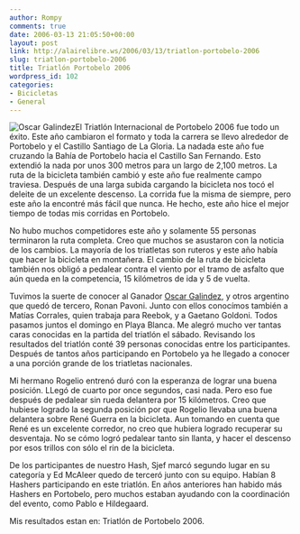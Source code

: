 ```yaml
---
author: Rompy
comments: true
date: 2006-03-13 21:05:50+00:00
layout: post
link: http://alairelibre.ws/2006/03/13/triatlon-portobelo-2006
slug: triatlon-portobelo-2006
title: Triatlón Portobelo 2006
wordpress_id: 102
categories:
- Bicicletas
- General
---
```


![Oscar Galindez](http://alairelibre.ws/wp-content/uploads/2006/03/oscargalindez.miniatura.jpg)El Triatlón Internacional de Portobelo 2006 fue todo un éxito. Este año cambiaron el formato y toda la carrera se llevo alrededor de Portobelo y el Castillo Santiago de La Gloria. La nadada este año fue cruzando la Bahía de Portobelo hacia el Castillo San Fernando. Esto extendió la nada por unos 300 metros para un largo de 2,100 metros. La ruta de la bicicleta también cambió y este año fue realmente campo traviesa. Después de una larga subida cargando la bicicleta nos tocó el deleite de un excelente descenso. La corrida fue la misma de siempre, pero este año la encontré más fácil que nunca. He hecho, este año hice el mejor tiempo de todas mis corridas en Portobelo.

No hubo muchos competidores este año y solamente 55 personas terminaron la ruta completa. Creo que muchos se asustaron con la noticia de los cambios. La mayoría de los triatletas son ruteros y este año había que hacer la bicicleta en montañera. El cambio de la ruta de bicicleta también nos obligó a pedalear contra el viento por el tramo de asfalto que aún queda en la competencia, 15 kilómetros de ida y 5 de vuelta.

Tuvimos la suerte de conocer al Ganador [Oscar Galindez](http://www.oscargalindez.com), y otros argentino que quedó de tercero, Ronan Pavoni. Junto con ellos conocímos también a Matías Corrales, quien trabaja para Reebok, y a Gaetano Goldoni. Todos pasamos juntos el domingo en Playa Blanca. Me alegró mucho ver tantas caras conocidas en la partida del triatlón el sábado. Revisando los resultados del triatlón conté 39 personas conocidas entre los participantes. Después de tantos años participando en Portobelo ya he llegado a conocer a una porción grande de los triatletas nacionales.

Mi hermano Rogelio entrenó duró con la esperanza de lograr una buena posición. LLegó de cuarto por once segundos, casi nada. Pero eso fue después de pedalear sin rueda delantera por 15 kilómetros. Creo que hubiese logrado la segunda posición por que Rogelio llevaba una buena delantera sobre René Guerra en la bicicleta. Aun tomando en cuenta que René es un excelente corredor, no creo que hubiera logrado recuperar su desventaja. No se cómo logró pedalear tanto sin llanta, y hacer el descenso por esos trillos con sólo el rin de la bicicleta.

De los participantes de nuestro Hash, Sjef marcó segundo lugar en su categoría y Ed McAleer quedo de terceró junto con su equipo. Habían 8 Hashers participando en este triatlón. En años anteriores han habido más Hashers en Portobelo, pero muchos estaban ayudando con la coordinación del evento, como Pablo e Hildegaard.

Mis resultados estan en: Triatlón de Portobelo 2006.
